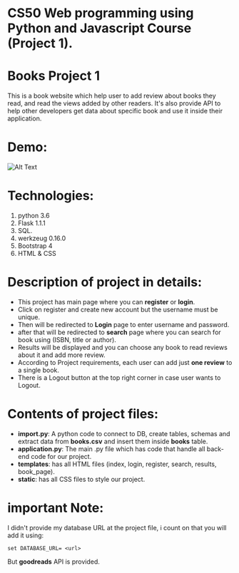 # CS50 Web programming using Python and Javascript Course (Project 1).

# Books Project 1

This is a book website which help user to add review about books they read, and read the views added by other readers.
It's also provide API to help other developers get data about specific book and use it inside their application.

# Demo:
![Alt Text](https://media.giphy.com/media/dVj2YbtzU61Tx4FFAY/giphy.gif)

# Technologies:
1. python 3.6
2. Flask 1.1.1
3. SQL.
4. werkzeug 0.16.0
5. Bootstrap 4
6. HTML & CSS

# Description of project in details:
- This project has main page where you can **register** or **login**.
- Click on register and create new account but the username must be unique.
- Then will be redirected to **Login** page to enter username and password.
- after that will be redirected to **search** page where you can search for book using (ISBN, title or author).
- Results will be displayed and you can choose any book to read reviews about it and add more review.
- According to Project requirements, each user can add just **one review** to a single book.
- There is a Logout button at the top right corner in case user wants to Logout.

# Contents of project files:
- **import.py**: A python code to connect to DB, create tables, schemas and extract data from **books.csv** and insert them inside **books** table.
- **application.py**: The main .py file which has code that handle all back-end code for our project.
- **templates**: has all HTML files (index, login, register, search, results, book_page).
- **static**: has all CSS files to style our project.

# important Note:
I didn't provide my database URL at the project file, i count on that you will add it using:
```
set DATABASE_URL= <url>
```
But **goodreads** API is provided.